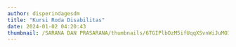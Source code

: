 ```yaml
---
author: disperindagesdm
title: "Kursi Roda Disabilitas"
date: 2024-01-02 04:20:43
thumbnail: /SARANA DAN PRASARANA/thumbnails/6TGIPlbOzM5ifUqqXSvnWiJuMOIgCMGlkchnBJ9N.jpg
---
```

